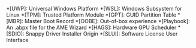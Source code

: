 *[UWP]: Universal Windows Platform
*[WSL]: Windows Subsystem for Linux
*[TPM]: Trusted Platform Module
*[GPT]: GUID Partition Table
*[MBR]: Master Boot Record
*[OOBE]: Out-of-box experience
*[Playbook]: An .abpx file for the AME Wizard
*[HAGS]: Hardware GPU Scheduler
*[SDIO]: Snappy Driver Installer Origin
*[SLUI]: Software License User Interface